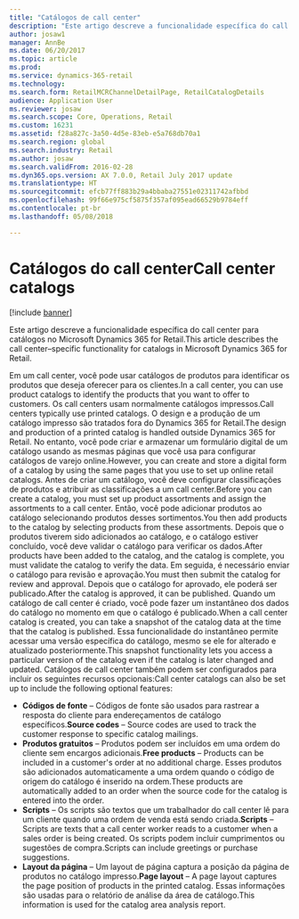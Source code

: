 ```yaml
---
title: "Catálogos de call center"
description: "Este artigo descreve a funcionalidade específica do call center para catálogos no Microsoft Dynamics 365 for Retail."
author: josaw1
manager: AnnBe
ms.date: 06/20/2017
ms.topic: article
ms.prod: 
ms.service: dynamics-365-retail
ms.technology: 
ms.search.form: RetailMCRChannelDetailPage, RetailCatalogDetails
audience: Application User
ms.reviewer: josaw
ms.search.scope: Core, Operations, Retail
ms.custom: 16231
ms.assetid: f28a827c-3a50-4d5e-83eb-e5a768db70a1
ms.search.region: global
ms.search.industry: Retail
ms.author: josaw
ms.search.validFrom: 2016-02-28
ms.dyn365.ops.version: AX 7.0.0, Retail July 2017 update
ms.translationtype: HT
ms.sourcegitcommit: efcb77ff883b29a4bbaba27551e02311742afbbd
ms.openlocfilehash: 99f66e975cf5875f357af095ead66529b9784eff
ms.contentlocale: pt-br
ms.lasthandoff: 05/08/2018

---
```


# <a name="call-center-catalogs"></a><span data-ttu-id="e10b6-103">Catálogos do call center</span><span class="sxs-lookup"><span data-stu-id="e10b6-103">Call center catalogs</span></span>

[!include [banner](includes/banner.md)]

<span data-ttu-id="e10b6-104">Este artigo descreve a funcionalidade específica do call center para catálogos no Microsoft Dynamics 365 for Retail.</span><span class="sxs-lookup"><span data-stu-id="e10b6-104">This article describes the call center–specific functionality for catalogs in Microsoft Dynamics 365 for Retail.</span></span>

<span data-ttu-id="e10b6-105">Em um call center, você pode usar catálogos de produtos para identificar os produtos que deseja oferecer para os clientes.</span><span class="sxs-lookup"><span data-stu-id="e10b6-105">In a call center, you can use product catalogs to identify the products that you want to offer to customers.</span></span> <span data-ttu-id="e10b6-106">Os call centers usam normalmente catálogos impressos.</span><span class="sxs-lookup"><span data-stu-id="e10b6-106">Call centers typically use printed catalogs.</span></span> <span data-ttu-id="e10b6-107">O design e a produção de um catálogo impresso são tratados fora do Dynamics 365 for Retail.</span><span class="sxs-lookup"><span data-stu-id="e10b6-107">The design and production of a printed catalog is handled outside Dynamics 365 for Retail.</span></span> <span data-ttu-id="e10b6-108">No entanto, você pode criar e armazenar um formulário digital de um catálogo usando as mesmas páginas que você usa para configurar catálogos de varejo online.</span><span class="sxs-lookup"><span data-stu-id="e10b6-108">However, you can create and store a digital form of a catalog by using the same pages that you use to set up online retail catalogs.</span></span> <span data-ttu-id="e10b6-109">Antes de criar um catálogo, você deve configurar classificações de produtos e atribuir as classificações a um call center.</span><span class="sxs-lookup"><span data-stu-id="e10b6-109">Before you can create a catalog, you must set up product assortments and assign the assortments to a call center.</span></span> <span data-ttu-id="e10b6-110">Então, você pode adicionar produtos ao catálogo selecionando produtos desses sortimentos.</span><span class="sxs-lookup"><span data-stu-id="e10b6-110">You then add products to the catalog by selecting products from these assortments.</span></span> <span data-ttu-id="e10b6-111">Depois que o produtos tiverem sido adicionados ao catálogo, e o catálogo estiver concluído, você deve validar o catálogo para verificar os dados.</span><span class="sxs-lookup"><span data-stu-id="e10b6-111">After products have been added to the catalog, and the catalog is complete, you must validate the catalog to verify the data.</span></span> <span data-ttu-id="e10b6-112">Em seguida, é necessário enviar o catálogo para revisão e aprovação.</span><span class="sxs-lookup"><span data-stu-id="e10b6-112">You must then submit the catalog for review and approval.</span></span> <span data-ttu-id="e10b6-113">Depois que o catálogo for aprovado, ele poderá ser publicado.</span><span class="sxs-lookup"><span data-stu-id="e10b6-113">After the catalog is approved, it can be published.</span></span> <span data-ttu-id="e10b6-114">Quando um catálogo de call center é criado, você pode fazer um instantâneo dos dados do catálogo no momento em que o catálogo é publicado.</span><span class="sxs-lookup"><span data-stu-id="e10b6-114">When a call center catalog is created, you can take a snapshot of the catalog data at the time that the catalog is published.</span></span> <span data-ttu-id="e10b6-115">Essa funcionalidade do instantâneo permite acessar uma versão específica do catálogo, mesmo se ele for alterado e atualizado posteriormente.</span><span class="sxs-lookup"><span data-stu-id="e10b6-115">This snapshot functionality lets you access a particular version of the catalog even if the catalog is later changed and updated.</span></span> <span data-ttu-id="e10b6-116">Catálogos de call center também podem ser configurados para incluir os seguintes recursos opcionais:</span><span class="sxs-lookup"><span data-stu-id="e10b6-116">Call center catalogs can also be set up to include the following optional features:</span></span>

-   <span data-ttu-id="e10b6-117">**Códigos de fonte** – Códigos de fonte são usados para rastrear a resposta do cliente para endereçamentos de catálogo específicos.</span><span class="sxs-lookup"><span data-stu-id="e10b6-117">**Source codes** – Source codes are used to track the customer response to specific catalog mailings.</span></span>
-   <span data-ttu-id="e10b6-118">**Produtos gratuitos** – Produtos podem ser incluídos em uma ordem do cliente sem encargos adicionais.</span><span class="sxs-lookup"><span data-stu-id="e10b6-118">**Free products** – Products can be included in a customer's order at no additional charge.</span></span> <span data-ttu-id="e10b6-119">Esses produtos são adicionados automaticamente a uma ordem quando o código de origem do catálogo é inserido na ordem.</span><span class="sxs-lookup"><span data-stu-id="e10b6-119">These products are automatically added to an order when the source code for the catalog is entered into the order.</span></span>
-   <span data-ttu-id="e10b6-120">**Scripts** – Os scripts são textos que um trabalhador do call center lê para um cliente quando uma ordem de venda está sendo criada.</span><span class="sxs-lookup"><span data-stu-id="e10b6-120">**Scripts** – Scripts are texts that a call center worker reads to a customer when a sales order is being created.</span></span> <span data-ttu-id="e10b6-121">Os scripts podem incluir cumprimentos ou sugestões de compra.</span><span class="sxs-lookup"><span data-stu-id="e10b6-121">Scripts can include greetings or purchase suggestions.</span></span>
-   <span data-ttu-id="e10b6-122">**Layout da página** – Um layout de página captura a posição da página de produtos no catálogo impresso.</span><span class="sxs-lookup"><span data-stu-id="e10b6-122">**Page layout** – A page layout captures the page position of products in the printed catalog.</span></span> <span data-ttu-id="e10b6-123">Essas informações são usadas para o relatório de análise da área de catálogo.</span><span class="sxs-lookup"><span data-stu-id="e10b6-123">This information is used for the catalog area analysis report.</span></span>





